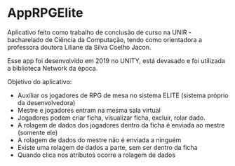 # AppRPGElite
Aplicativo feito como trabalho de conclusão de curso na UNIR - bacharelado de Ciência da Computação, tendo como orientadora a professora doutora Liliane da Silva Coelho Jacon. 

Esse app foi desenvolvido em 2019 no UNITY, está devasado e foi utilizada a biblioteca Network da época.

Objetivo do aplicativo:
- Auxiliar os jogadores de RPG de mesa no sistema ELITE (sistema próprio da desenvolvedora)
- Mestre e jogadores entram na mesma sala virtual
- Jogadores podem criar ficha, visualizar ficha, excluir, rolar dado.
- A rolagem de dados dos jogadores dentro da ficha é enviada ao mestre (somente ele)
- A rolagem de dados do mestre não é enviada a ninguém
- Existe uma rolagem de dados a parte, sem ser dentro da ficha
- Quando clica nos atributos ocorre a rolagem de dados
